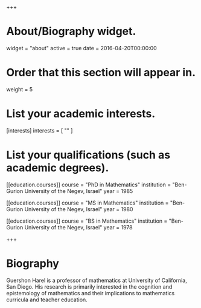 +++
# About/Biography widget.
widget = "about"
active = true
date = 2016-04-20T00:00:00

# Order that this section will appear in.
weight = 5

# List your academic interests.
[interests]
  interests = [
    ""
  ]

# List your qualifications (such as academic degrees).
[[education.courses]]
  course = "PhD in Mathematics"
  institution = "Ben-Gurion University of the Negev, Israel"
  year = 1985

[[education.courses]]
  course = "MS in Mathematics"
  institution = "Ben-Gurion University of the Negev, Israel"
  year = 1980

[[education.courses]]
  course = "BS in Mathematics"
  institution = "Ben-Gurion University of the Negev, Israel"
  year = 1978
 
+++

# Biography

Guershon Harel is a professor of mathematics at University of California, San Diego. His research is primarily interested in the cognition and epistemology of mathematics and their implications to mathematics curricula and teacher education.
